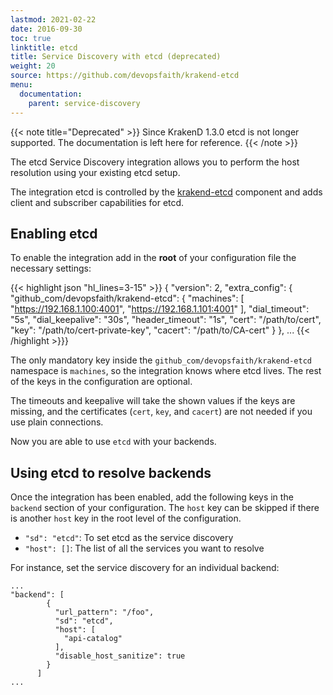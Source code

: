 ```yaml
---
lastmod: 2021-02-22
date: 2016-09-30
toc: true
linktitle: etcd
title: Service Discovery with etcd (deprecated)
weight: 20
source: https://github.com/devopsfaith/krakend-etcd
menu:
  documentation:
    parent: service-discovery
---
```

{{< note title="Deprecated" >}}
Since KrakenD 1.3.0 etcd is not longer supported. The documentation is left here for reference.
{{< /note >}}

The etcd Service Discovery integration allows you to perform the host resolution using your existing etcd setup.

The integration etcd is controlled by the [krakend-etcd](https://github.com/devopsfaith/krakend-etcd) component and adds client and subscriber capabilities for etcd.


## Enabling etcd
To enable the integration add in the **root** of your configuration file the necessary settings:

{{< highlight json "hl_lines=3-15" >}}
{
  "version": 2,
  "extra_config": {
    "github_com/devopsfaith/krakend-etcd": {
      "machines": [
        "https://192.168.1.100:4001",
        "https://192.168.1.101:4001"
      ],
      "dial_timeout": "5s",
      "dial_keepalive": "30s",
      "header_timeout": "1s",
      "cert": "/path/to/cert",
      "key": "/path/to/cert-private-key",
      "cacert": "/path/to/CA-cert"
    }
  },
  ...
{{< /highlight >}}}

The only mandatory key inside the `github_com/devopsfaith/krakend-etcd` namespace is `machines`, so the integration knows where etcd lives. The rest of the keys in the configuration are optional.

The timeouts and keepalive will take the shown values if the keys are missing, and the certificates (`cert`, `key`, and `cacert`) are not needed if you use plain connections.

Now you are able to use `etcd` with your backends.

## Using etcd to resolve backends
Once the integration has been enabled, add the following keys in the `backend` section of your configuration. The `host` key can be skipped if there is another `host` key in the root level of the configuration.

- `"sd": "etcd"`: To set etcd as the service discovery
- `"host": []`: The list of all the services you want to resolve

For instance, set the service discovery for an individual backend:

    ...
    "backend": [
            {
              "url_pattern": "/foo",
              "sd": "etcd",
              "host": [
                "api-catalog"
              ],
              "disable_host_sanitize": true
            }
          ]
    ...

